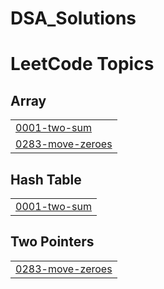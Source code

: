 # DSA_Solutions
<!---LeetCode Topics Start-->
# LeetCode Topics
## Array
|  |
| ------- |
| [0001-two-sum](https://github.com/Sachin-005/DSA_Solutions/tree/master/0001-two-sum) |
| [0283-move-zeroes](https://github.com/Sachin-005/DSA_Solutions/tree/master/0283-move-zeroes) |
## Hash Table
|  |
| ------- |
| [0001-two-sum](https://github.com/Sachin-005/DSA_Solutions/tree/master/0001-two-sum) |
## Two Pointers
|  |
| ------- |
| [0283-move-zeroes](https://github.com/Sachin-005/DSA_Solutions/tree/master/0283-move-zeroes) |
<!---LeetCode Topics End-->